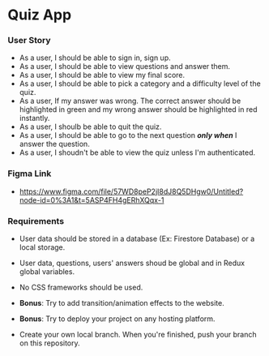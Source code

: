 # Quiz App

### User Story
- As a user, I should be able to sign in, sign up.
- As a user, I should be able to view questions and answer them.
- As a user, I should be able to view my final score.
- As a user, I should be able to pick a category and a difficulty level of the quiz.
- As a user, If my answer was wrong. The correct answer should be highlighted in green and my wrong answer should be highlighted in red instantly.
- As a user, I shoulb be able to quit the quiz.
- As a user, I should be able to go to the next question ***only when*** I answer the question. 
- As a user, I shoudn't be able to view the quiz unless I'm authenticated. 


### Figma Link
- https://www.figma.com/file/57WD8peP2jI8dJ8Q5DHgw0/Untitled?node-id=0%3A1&t=5ASP4FH4gERhXQqx-1

### Requirements

- User data should be stored in a database (Ex: Firestore Database) or a local storage.

- User data, questions, users' answers shoud be global and in Redux global variables.

- No CSS frameworks should be used.

- **Bonus**: Try to add transition/animation effects to the website.

- **Bonus**: Try to deploy your project on any hosting platform.

- Create your own local branch. When you're finished, push your branch on this repository.



